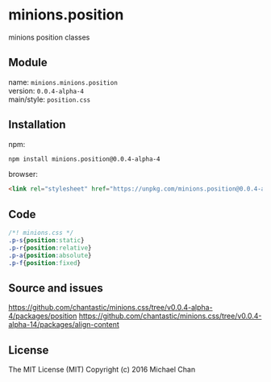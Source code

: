# minions.position
minions position classes

## Module
name: `minions.minions.position`  
version: `0.0.4-alpha-4`  
main/style: `position.css`  

## Installation
npm:
```bash
npm install minions.position@0.0.4-alpha-4
```

browser:
```html
<link rel="stylesheet" href="https://unpkg.com/minions.position@0.0.4-alpha-4" />
```

## Code
```css
/*! minions.css */
.p-s{position:static}
.p-r{position:relative}
.p-a{position:absolute}
.p-f{position:fixed}

```

## Source and issues

https://github.com/chantastic/minions.css/tree/v0.0.4-alpha-4/packages/position
https://github.com/chantastic/minions.css/tree/v0.0.4-alpha-14/packages/align-content

## License

The MIT License (MIT)
Copyright (c) 2016 Michael Chan